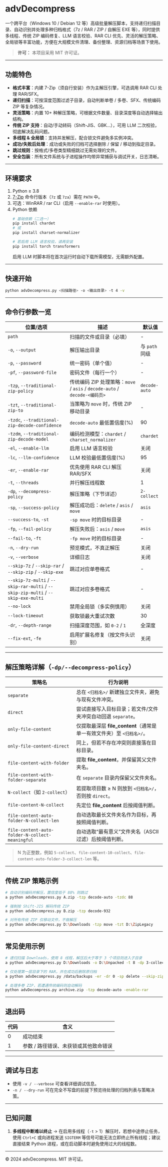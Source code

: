 # advDecompress

一个跨平台（Windows 10 / Debian 12 等）高级批量解压脚本，支持递归扫描目录、自动识别并处理多种归档格式（7z / RAR / ZIP / 自解压 EXE 等），同时提供多线程、传统 ZIP 编码修复、LLM 语言校验、RAR CLI 优先、灵活的解压策略、全局锁等丰富功能，方便在大规模文件清理、备份整理、资源归档等场景下使用。

> **许可：** 本项目采用 MIT 许可证。

---

## 功能特色

* **格式丰富**：内建 7-Zip（须自行安装）作为主解压引擎，可选调用 RAR CLI 处理 RAR/SFX。
* **递归扫描**：可按深度范围过滤子目录，自动判断单卷 / 多卷、SFX、传统编码 ZIP 等复杂情况。
* **灵活策略**：内置 10+ 种解压策略，可根据文件数量、目录深度等自动选择输出结构。
* **传统 ZIP 支持**：自动/手动转码（Shift-JIS、GBK…），可用 LLM 二次校验，彻底解决乱码问题。
* **多线程 & 全局锁**：支持并发解压，配合锁文件避免多实例冲突。
* **成功/失败后处理**：成功或失败的归档可选择删除 / 保留 / 移动到指定目录。
* **跳过规则**：按格式/多卷类型精细跳过无需处理的文件。
* **安全包装**：所有文件系统与子进程操作均带异常捕获与调试开关，日志清晰。

---

## 环境要求

1. Python ≥ 3.8  
2. [7-Zip](https://www.7-zip.org/) 命令行版本（`7z` 或 `7za`）需在 `PATH` 中。  
3. 可选：WinRAR / rar CLI（启用 `--enable-rar` 时使用）。  
4. Python 依赖  
   ```bash
   # 基础依赖（二选一）
   pip install chardet
   # 或
   pip install charset-normalizer

   # 若启用 LLM 语言校验，请再安装
   pip install torch transformers
   ```
   启用 LLM 时脚本将在首次运行时自动下载所需模型，无需额外配置。

---

## 快速开始

```bash
python advDecompress.py <扫描路径> -o <输出目录> -t 4 -v
```

---

## 命令行参数一览

| 位置/选项 | 描述 | 默认值 |
|-----------|------|--------|
| `path` | 扫描的文件或目录（必填） | - |
| `-o`, `--output` | 解压输出目录 | 与 `path` 同级 |
| `-p`, `--password` | 统一密码（单个值） | - |
| `-pf`, `--password-file` | 密码文件（每行一个） | - |
| `-tzp`, `--traditional-zip-policy` | 传统编码 ZIP 处理策略：`move` / `asis` / `decode-auto` / `decode-<编码页>` | `decode-auto` |
| `-tzt`, `--traditional-zip-to` | 当策略为 `move` 时，传统 ZIP 移动目录 | - |
| `-tzdc`, `--traditional-zip-decode-confidence` | `decode-auto` 最低置信度(%) | 90 |
| `-tzdm`, `--traditional-zip-decode-model` | 编码检测模型：`chardet` / `charset_normalizer` | `chardet` |
| `-el`, `--enable-llm` | 启用 LLM 语言校验 | 关闭 |
| `-lc`, `--llm-confidence` | LLM 校验最低置信度(%) | 95 |
| `-er`, `--enable-rar` | 优先使用 RAR CLI 解压 RAR/SFX | 关闭 |
| `-t`, `--threads` | 并行解压线程数 | 1 |
| `-dp`, `--decompress-policy` | 解压策略（下节详述） | `2-collect` |
| `-sp`, `--success-policy` | 解压成功后：`delete` / `asis` / `move` | `asis` |
| `--success-to`, `-st` | `-sp move` 时的目标目录 | - |
| `-fp`, `--fail-policy` | 解压失败后：`asis` / `move` | `asis` |
| `--fail-to`, `-ft` | `-fp move` 时的目标目录 | - |
| `-n`, `--dry-run` | 预览模式，不真正解压 | 关闭 |
| `-v`, `--verbose` | 详细日志 | 关闭 |
| `--skip-7z` / `--skip-rar` / `--skip-zip` / `--skip-exe` | 跳过对应单卷格式 | - |
| `--skip-7z-multi` / `--skip-rar-multi` / `--skip-zip-multi` / `--skip-exe-multi` | 跳过对应多卷格式 | - |
| `--no-lock` | 禁用全局锁（多实例慎用） | 关闭 |
| `--lock-timeout` | 获取锁最大重试次数 | 30 |
| `-dr`, `--depth-range` | 扫描深度范围，如 `0-2` / `1` | 全深度 |
| `--fix-ext`, `-fe` | 启用扩展名修复（按文件头识别） | 关闭 |

---

## 解压策略详解（`-dp/--decompress-policy`）

| 策略名 | 行为说明 |
|---------|----------|
| `separate` | 总在 `<归档名>/` 新建独立文件夹，避免与现有文件冲突。 |
| `direct` | 尝试直接写入目标目录；若文件/文件夹冲突自动回退 `separate`。 |
| `only-file-content` | 仅提取最深层 **file_content**（通常是单一有效文件夹）至 `<归档名>/`。 |
| `only-file-content-direct` | 同上，但若不存在冲突则直接落在目标目录。 |
| `file-content-with-folder` | 提取 **file_content**，并保留其父文件夹名。 |
| `file-content-with-folder-separate` | 在 `separate` 目录内保留父文件夹名。 |
| `N-collect`（如 `2-collect`） | 若提取项目数 ≥ N 则放到 `<归档名>/`，否则按 `direct`。 |
| `file-content-N-collect` | 先定位 **file_content** 后按阈值判断。 |
| `file-content-auto-folder-N-collect-len` | 自动选取最长文件夹名作为目标，再按照阈值判断。 |
| `file-content-auto-folder-N-collect-meaningful` | 自动选取“最有意义”文件夹名（ASCII 过滤）后按阈值判断。 |

> N 为正整数，例如 `5-collect`、`file-content-10-collect`、`file-content-auto-folder-3-collect-len` 等。

---

## 传统 ZIP 策略示例

```bash
# 自动识别编码并解压，置信度低于 88% 则跳过
a python advDecompress.py A.zip -tzp decode-auto -tzdc 88

# 强制按 Shift-JIS 解码传统 ZIP
a python advDecompress.py B.zip -tzp decode-932

# 对所有传统 ZIP 仅移动文件，不做解压
a python advDecompress.py D:\Downloads -tzp move -tzt D:\ZipLegacy
```

---

## 常见使用示例

```bash
# 递归扫描 Downloads，使用 8 线程，解压后大于等于 3 个项目则进入子目录
a python advDecompress.py D:\Downloads -o D:\Unpacked -t 8 -dp 3-collect

# 仅处理第一层目录下的 RAR，并在成功后删除原归档
a python advDecompress.py /data/backups -er -dr 0 -sp delete --skip-zip --skip-7z

# 处理多卷 ZIP，若遭遇传统编码则自动解码
python advDecompress.py archive.zip -tzp decode-auto -enable-rar
```

---

## 退出码

| 代码 | 含义 |
|------|------|
| 0 | 成功结束 |
| 1 | 参数 / 路径错误、未获锁或其他致命错误 |

---

## 调试与日志

* 使用 `-v / --verbose` 可查看详细调试信息。 
* `-n / --dry-run` 可在完全不写盘的前提下预览待处理的归档列表与策略决策。

---

## 已知问题

1. **多线程中断难以终止** → 在启用多线程（`-t` > 1）解压时，若想中途停止任务，使用 `Ctrl+C` 或向进程发送 `SIGTERM` 等信号可能无法立即终止所有线程；建议直接结束 Python 进程，或在启动脚本时避免使用过大的线程数。

---

© 2024 advDecompress. MIT 许可证。